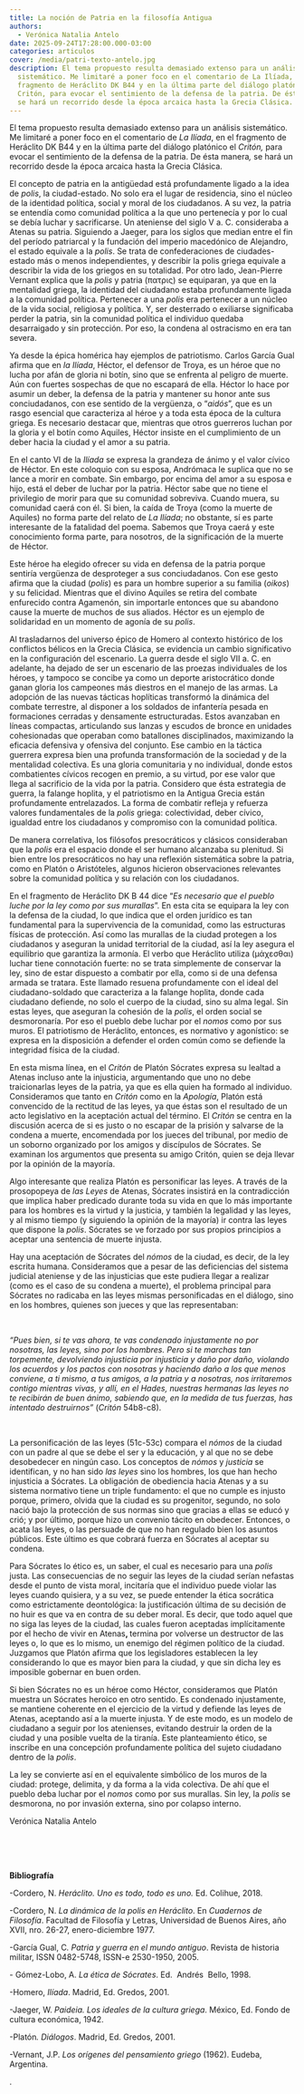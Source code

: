 ```yaml
---
title: La noción de Patria en la filosofía Antigua
authors:
  - Verónica Natalia Antelo
date: 2025-09-24T17:28:00.000-03:00
categories: articulos
cover: /media/patri-texto-antelo.jpg
description: El tema propuesto resulta demasiado extenso para un análisis
  sistemático. Me limitaré a poner foco en el comentario de La Ilíada, en el
  fragmento de Heráclito DK B44 y en la última parte del diálogo platónico el
  Critón, para evocar el sentimiento de la defensa de la patria. De ésta manera,
  se hará un recorrido desde la época arcaica hasta la Grecia Clásica.
---
```


<p><span style="font-weight: 400;">El tema propuesto resulta demasiado extenso para un an&aacute;lisis sistem&aacute;tico. Me limitar&eacute; a poner foco en el comentario de </span><em><span style="font-weight: 400;">La Il&iacute;ada</span></em><span style="font-weight: 400;">, en el fragmento de Her&aacute;clito DK B44 y en la &uacute;ltima parte del di&aacute;logo plat&oacute;nico el </span><em><span style="font-weight: 400;">Crit&oacute;n, </span></em><span style="font-weight: 400;">para evocar el sentimiento de la defensa de la patria.</span> <span style="font-weight: 400;">De &eacute;sta manera</span><em><span style="font-weight: 400;">, </span></em><span style="font-weight: 400;">se har&aacute; un recorrido desde la &eacute;poca arcaica hasta la Grecia Cl&aacute;sica.</span></p>
<p><span style="font-weight: 400;">El concepto de patria</span><span style="font-weight: 400;"> en la antig&uuml;edad est&aacute; profundamente ligado a la idea de </span><em><span style="font-weight: 400;">polis</span></em><span style="font-weight: 400;">, la ciudad-estado. No solo era el lugar de residencia, sino el n&uacute;cleo de la identidad pol&iacute;tica, social y moral de los ciudadanos. A su vez, la patria se entend&iacute;a como comunidad pol&iacute;tica a la que uno pertenec&iacute;a y por lo cual se deb&iacute;a luchar y sacrificarse. Un ateniense del siglo V a. C. consideraba a Atenas su patria. Siguiendo a Jaeger, para los siglos que median entre el fin del per&iacute;odo patriarcal y la fundaci&oacute;n del imperio maced&oacute;nico de Alejandro, el estado equivale a la </span><em><span style="font-weight: 400;">polis</span></em><span style="font-weight: 400;">. Se trata de confederaciones de ciudades-estado m&aacute;s o menos independientes, y describir la polis griega equivale a describir la vida de los griegos en su totalidad. Por otro lado, Jean-Pierre Vernant explica que la </span><em><span style="font-weight: 400;">polis</span></em><span style="font-weight: 400;"> y patria (&pi;&alpha;&tau;&rho;&iota;&sigmaf;) se equiparan, ya que en la mentalidad griega, la identidad del ciudadano estaba profundamente ligada a la comunidad pol&iacute;tica. Pertenecer a una </span><em><span style="font-weight: 400;">polis </span></em><span style="font-weight: 400;">era pertenecer a un n&uacute;cleo de la vida social, religiosa y pol&iacute;tica. Y, ser desterrado o exiliarse significaba perder la patria, sin la comunidad pol&iacute;tica el individuo quedaba desarraigado y sin protecci&oacute;n. Por eso, la condena al ostracismo en era tan severa.&nbsp;</span></p>
<p><span style="font-weight: 400;">Ya desde la &eacute;pica hom&eacute;rica hay ejemplos de patriotismo. Carlos Garc&iacute;a Gual afirma que en </span><em><span style="font-weight: 400;">la Il&iacute;ada</span></em><span style="font-weight: 400;">, H&eacute;ctor, el defensor de Troya, es un h&eacute;roe que no lucha por af&aacute;n de gloria ni bot&iacute;n, sino que se enfrenta al peligro de muerte. A&uacute;n con fuertes sospechas de que no escapar&aacute; de ella. H&eacute;ctor lo hace por asumir un deber, la defensa de la patria y mantener su honor ante sus conciudadanos, con ese sentido de la verg&uuml;enza, o &ldquo;</span><em><span style="font-weight: 400;">aid&oacute;s</span></em><span style="font-weight: 400;">&rdquo;, que es un rasgo esencial que caracteriza al h&eacute;roe y a toda esta &eacute;poca de la cultura griega. Es necesario destacar que, mientras que otros guerreros luchan por la gloria y el bot&iacute;n como Aquiles, H&eacute;ctor insiste en el cumplimiento de un deber hacia la ciudad y el amor a su patria.&nbsp;</span></p>
<p><span style="font-weight: 400;">En el canto VI de la </span><em><span style="font-weight: 400;">Il&iacute;ada</span></em><span style="font-weight: 400;"> se expresa la grandeza de &aacute;nimo y el valor c&iacute;vico de H&eacute;ctor. En este coloquio con su esposa, Andr&oacute;maca le suplica que no se lance a morir en combate. Sin embargo, por encima del amor a su esposa e hijo, est&aacute; el deber de luchar por la patria. H&eacute;ctor sabe que no tiene el privilegio de morir para que su comunidad sobreviva. Cuando muera, su comunidad caer&aacute; con &eacute;l. Si bien, la ca&iacute;da de Troya (como la muerte de Aquiles) no forma parte del relato de </span><em><span style="font-weight: 400;">La Il&iacute;ada</span></em><span style="font-weight: 400;">; no obstante, s&iacute; es parte interesante de la fatalidad del poema. Sabemos que Troya caer&aacute; y este conocimiento forma parte, para nosotros, de la significaci&oacute;n de la muerte de H&eacute;ctor.&nbsp;</span></p>
<p><span style="font-weight: 400;">Este h&eacute;roe ha elegido ofrecer su vida en defensa de la patria porque sentir&iacute;a verg&uuml;enza de desproteger a sus conciudadanos. Con ese gesto afirma que la ciudad (</span><em><span style="font-weight: 400;">polis</span></em><span style="font-weight: 400;">) es para un hombre superior a su familia (</span><em><span style="font-weight: 400;">oikos</span></em><span style="font-weight: 400;">) y su felicidad.</span> <span style="font-weight: 400;">Mientras que el divino Aquiles se retira del combate enfurecido contra Agamen&oacute;n, sin importarle entonces que su abandono cause la muerte de muchos de sus aliados. H&eacute;ctor es un ejemplo de solidaridad en un momento de agon&iacute;a de su </span><em><span style="font-weight: 400;">polis</span></em><span style="font-weight: 400;">.</span></p>
<p><span style="font-weight: 400;">Al trasladarnos del universo &eacute;pico de Homero al contexto hist&oacute;rico de los conflictos b&eacute;licos en la Grecia Cl&aacute;sica, se evidencia un cambio significativo en la configuraci&oacute;n del escenario. La guerra desde el siglo VII a. C. en adelante, ha dejado de ser un escenario de las proezas individuales de los h&eacute;roes, y tampoco se concibe ya como un deporte aristocr&aacute;tico donde ganan gloria los campeones m&aacute;s diestros en el manejo de las armas. La adopci&oacute;n de las nuevas t&aacute;cticas hopl&iacute;ticas transform&oacute; la din&aacute;mica del combate terrestre, al disponer a los soldados de infanter&iacute;a pesada en formaciones cerradas y densamente estructuradas. Estos avanzaban en l&iacute;neas compactas, articulando sus lanzas y escudos de bronce en unidades cohesionadas que operaban como batallones disciplinados, maximizando la eficacia defensiva y ofensiva del conjunto. Ese cambio en la t&aacute;ctica guerrera expresa bien una profunda transformaci&oacute;n de la sociedad y de la mentalidad colectiva.</span> <span style="font-weight: 400;">Es una gloria comunitaria y no individual, donde estos combatientes c&iacute;vicos recogen en premio, a su virtud, por ese valor que llega al sacrificio de la vida por la patria. Considero que &eacute;sta estrategia de guerra, la falange hoplita, y el patriotismo en la Antigua Grecia est&aacute;n profundamente entrelazados. La forma de combatir refleja y refuerza valores fundamentales de la</span><em><span style="font-weight: 400;"> polis</span></em><span style="font-weight: 400;"> griega: colectividad, deber c&iacute;vico, igualdad entre los ciudadanos y compromiso con la comunidad pol&iacute;tica.&nbsp;</span></p>
<p><span style="font-weight: 400;">De manera correlativa, los fil&oacute;sofos presocr&aacute;ticos y cl&aacute;sicos consideraban que la </span><em><span style="font-weight: 400;">polis</span></em><span style="font-weight: 400;"> era el espacio donde el ser humano alcanzaba su plenitud. Si bien entre los presocr&aacute;ticos no hay una reflexi&oacute;n sistem&aacute;tica sobre la patria, como en Plat&oacute;n o Arist&oacute;teles, algunos hicieron observaciones relevantes sobre la comunidad pol&iacute;tica y su relaci&oacute;n con los ciudadanos.&nbsp;</span></p>
<p><span style="font-weight: 400;">En el fragmento de Her&aacute;clito DK B 44 dice &ldquo;</span><em><span style="font-weight: 400;">Es necesario que el pueblo luche por la ley como por sus murallas</span></em><span style="font-weight: 400;">&rdquo;</span><span style="font-weight: 400;">. En esta cita se equipara la ley con la defensa de la ciudad, lo que indica que el orden jur&iacute;dico es tan fundamental para la supervivencia de la comunidad, como las estructuras f&iacute;sicas de protecci&oacute;n. As&iacute; como las murallas de la ciudad protegen a los ciudadanos y aseguran la unidad territorial de la ciudad, as&iacute; la ley asegura el equilibrio que garantiza la armon&iacute;a. El verbo que Her&aacute;clito utiliza (&mu;ά&chi;&epsilon;&sigma;&theta;&alpha;&iota;) luchar tiene connotaci&oacute;n fuerte: no se trata simplemente de conservar la ley, sino de estar dispuesto a combatir por ella, como si de una defensa armada se tratara. Este llamado resuena profundamente con el ideal del ciudadano-soldado que caracteriza a la falange hoplita, donde cada ciudadano defiende, no solo el cuerpo de la ciudad, sino su alma legal. Sin estas leyes, que aseguran la cohesi&oacute;n de la </span><em><span style="font-weight: 400;">polis</span></em><span style="font-weight: 400;">, el orden social se desmoronar&iacute;a. Por eso el pueblo debe luchar por el </span><em><span style="font-weight: 400;">nomos</span></em><span style="font-weight: 400;"> como por sus muros. El patriotismo de Her&aacute;clito, entonces, es normativo y agon&iacute;stico: se expresa en la disposici&oacute;n a defender el orden com&uacute;n como se defiende la integridad f&iacute;sica de la ciudad.</span></p>
<p><span style="font-weight: 400;">En esta misma l&iacute;nea, en el </span><em><span style="font-weight: 400;">Crit&oacute;n</span></em><span style="font-weight: 400;"> de Plat&oacute;n S&oacute;crates expresa su lealtad a Atenas incluso ante la injusticia, argumentando que uno no debe traicionarlas leyes de la patria, ya que es ella quien ha formado al individuo. Consideramos que tanto en </span><em><span style="font-weight: 400;">Crit&oacute;n</span></em><span style="font-weight: 400;"> como en la </span><em><span style="font-weight: 400;">Apolog&iacute;a</span></em><span style="font-weight: 400;">, Plat&oacute;n est&aacute; convencido de la rectitud de las leyes, ya que &eacute;stas son el resultado de un acto legislativo en la aceptaci&oacute;n actual del t&eacute;rmino. El </span><em><span style="font-weight: 400;">Crit&oacute;n</span></em><span style="font-weight: 400;"> se centra en la discusi&oacute;n acerca de si es justo o no escapar de la prisi&oacute;n y salvarse de la condena a muerte, encomendada por los jueces del tribunal, por medio de un soborno organizado por los amigos y disc&iacute;pulos de S&oacute;crates. Se examinan los argumentos que presenta su amigo Crit&oacute;n, quien se deja llevar por la opini&oacute;n de la mayor&iacute;a.</span></p>
<p><span style="font-weight: 400;">Algo interesante que realiza Plat&oacute;n es personificar las leyes. A trav&eacute;s de la prosopopeya de </span><em><span style="font-weight: 400;">las Leyes</span></em><span style="font-weight: 400;"> de Atenas, S&oacute;crates insistir&aacute; en la contradicci&oacute;n que implica haber predicado durante toda su vida en que lo m&aacute;s importante para los hombres es la virtud y la justicia, y tambi&eacute;n la legalidad y las leyes, y al mismo tiempo (y siguiendo la opini&oacute;n de la mayor&iacute;a) ir contra las leyes que dispone la </span><em><span style="font-weight: 400;">polis</span></em><span style="font-weight: 400;">. S&oacute;crates se ve forzado por sus propios principios a aceptar una sentencia de muerte injusta. </span></p>
<p><span style="font-weight: 400;">Hay una aceptaci&oacute;n de S&oacute;crates del </span><em><span style="font-weight: 400;">n&oacute;mos </span></em><span style="font-weight: 400;">de la ciudad, es decir, de la ley escrita humana. Consideramos que a pesar de las deficiencias del sistema judicial ateniense y de las injusticias que este pudiera llegar a realizar (como es el caso de su condena a muerte), el problema principal para S&oacute;crates no radicaba en las leyes mismas personificadas en el di&aacute;logo, sino en los hombres, quienes son jueces y que las representaban:</span></p>
<p>&nbsp;</p>
<p><em><span style="font-weight: 400;">&ldquo;Pues bien, si te vas ahora, te vas condenado injustamente no por nosotras, las leyes, sino por los hombres. Pero si te marchas tan torpemente, devolviendo injusticia por injusticia y da&ntilde;o por da&ntilde;o, violando los acuerdos y los pactos con nosotras y haciendo da&ntilde;o a los que menos conviene, a ti mismo, a tus amigos, a la patria y a nosotras, nos irritaremos contigo mientras vivas, y all&iacute;, en el Hades, nuestras hermanas las leyes no te recibir&aacute;n de buen &aacute;nimo, sabiendo que, en la medida de tus fuerzas, has intentado destruirnos&rdquo;</span></em><span style="font-weight: 400;"> (</span><em><span style="font-weight: 400;">Crit&oacute;n </span></em><span style="font-weight: 400;">54b8-c8).</span></p>
<p>&nbsp;</p>
<p><span style="font-weight: 400;">La personificaci&oacute;n de</span> <span style="font-weight: 400;">las leyes (51c-53c)</span> <span style="font-weight: 400;">compara el </span><em><span style="font-weight: 400;">n&oacute;mos</span></em><span style="font-weight: 400;"> de la ciudad con un padre al que se debe el ser y la educaci&oacute;n, y al que no se debe desobedecer en ning&uacute;n caso. Los conceptos de </span><em><span style="font-weight: 400;">n&oacute;mos</span></em><span style="font-weight: 400;"> y </span><em><span style="font-weight: 400;">justicia</span></em><span style="font-weight: 400;"> se identifican, y no han sido </span><em><span style="font-weight: 400;">las leyes</span></em><span style="font-weight: 400;"> sino los hombres,</span> <span style="font-weight: 400;">los que han hecho injusticia a S&oacute;crates. La obligaci&oacute;n de obediencia hacia Atenas y a su sistema normativo</span><span style="font-weight: 400;"> tiene un triple fundamento: el que no cumple es injusto porque, primero, olvida que la ciudad es su progenitor, segundo, no solo naci&oacute; bajo la protecci&oacute;n de sus normas sino que gracias a ellas se educ&oacute; y cri&oacute;; y por &uacute;ltimo, porque hizo un convenio t&aacute;cito en obedecer. Entonces, o acata las leyes, o las persuade de que no han regulado bien los asuntos p&uacute;blicos. Este &uacute;ltimo es que cobrar&aacute; fuerza en S&oacute;crates al aceptar su condena.&nbsp;</span></p>
<p><span style="font-weight: 400;">Para S&oacute;crates lo &eacute;tico es, un saber, el cual es necesario para una </span><em><span style="font-weight: 400;">polis</span></em><span style="font-weight: 400;"> justa</span><span style="font-weight: 400;">. </span><span style="font-weight: 400;">Las consecuencias de no seguir las leyes de la ciudad ser&iacute;an nefastas desde el punto de vista moral, incitar&iacute;a que el individuo puede violar las leyes cuando quisiera, y a su vez,</span> <span style="font-weight: 400;">se puede entender la &eacute;tica socr&aacute;tica como estrictamente deontol&oacute;gica: la justificaci&oacute;n &uacute;ltima de su decisi&oacute;n de no huir es que va en contra de su deber moral.</span><span style="font-weight: 400;"> Es decir, que todo aquel que no siga las leyes de la ciudad, las cuales fueron aceptadas impl&iacute;citamente por el hecho de vivir en Atenas</span><strong>, </strong><span style="font-weight: 400;">termina por volverse un destructor de las leyes o, lo que es lo mismo, un enemigo del r&eacute;gimen pol&iacute;tico de la ciudad. Juzgamos que Plat&oacute;n afirma que los legisladores establecen la ley considerando lo que es mayor bien para la ciudad, y que sin dicha ley es imposible gobernar en buen orden.</span></p>
<p><span style="font-weight: 400;">Si bien S&oacute;crates no es un h&eacute;roe como H&eacute;ctor, consideramos que Plat&oacute;n muestra un S&oacute;crates heroico en otro sentido. Es condenado injustamente, se mantiene coherente en el ejercicio de la virtud y defiende las leyes de Atenas, aceptando as&iacute; a la muerte injusta. Y de este modo, es un modelo de ciudadano a seguir por los atenienses, evitando destruir la orden de la ciudad y una posible vuelta de la tiran&iacute;a.</span><span style="font-weight: 400;"> E</span><span style="font-weight: 400;">ste planteamiento &eacute;tico, se inscribe en una concepci&oacute;n profundamente pol&iacute;tica del sujeto ciudadano dentro de la </span><em><span style="font-weight: 400;">polis</span></em><span style="font-weight: 400;">.</span></p>
<p><span style="font-weight: 400;">La ley se convierte as&iacute; en el equivalente simb&oacute;lico de los muros de la ciudad: protege, delimita, y da forma a la vida colectiva. De ah&iacute; que el pueblo deba luchar por el </span><em><span style="font-weight: 400;">nomos</span></em><span style="font-weight: 400;"> como por sus murallas. Sin ley, la </span><em><span style="font-weight: 400;">polis</span></em><span style="font-weight: 400;"> se desmorona, no por invasi&oacute;n externa, sino por colapso interno.</span></p>


<p><span style="font-weight: 400;">Verónica Natalia Antelo</span></p>

<p><br /><br /><br /></p>
<p><strong>Bibliograf&iacute;a</strong></p>
<p><span style="font-weight: 400;">-Cordero, N. </span><em><span style="font-weight: 400;">Her&aacute;clito. Uno es todo, todo es uno.</span></em><span style="font-weight: 400;"> Ed. Colihue, 2018.</span></p>
<p><span style="font-weight: 400;">-Cordero, N. </span><em><span style="font-weight: 400;">La din&aacute;mica de la polis en Her&aacute;clito</span></em><span style="font-weight: 400;">. En </span><em><span style="font-weight: 400;">Cuadernos de Filosof&iacute;a</span></em><span style="font-weight: 400;">. Facultad de Filosof&iacute;a y Letras, Universidad de Buenos Aires, a&ntilde;o XVII, nro. 26-27, enero-diciembre 1977.</span></p>
<p><span style="font-weight: 400;">-Garc&iacute;a Gual, C</span><em><span style="font-weight: 400;">. Patria y guerra en el mundo antiguo</span></em><span style="font-weight: 400;">. Revista de historia militar, ISSN 0482-5748, ISSN-e 2530-1950, 2005.</span></p>
<p><span style="font-weight: 400;">-</span><span style="font-weight: 400;"> G&oacute;mez-Lobo, A. </span><em><span style="font-weight: 400;">La &eacute;tica de S&oacute;crates</span></em><span style="font-weight: 400;">. Ed.&nbsp; Andr&eacute;s&nbsp; Bello, 1998.</span></p>
<p><span style="font-weight: 400;">-Homero, </span><em><span style="font-weight: 400;">Il&iacute;ada</span></em><span style="font-weight: 400;">. Madrid, Ed. Gredos, 2001.</span></p>
<p><span style="font-weight: 400;">-Jaeger, W. </span><em><span style="font-weight: 400;">Paideia. Los ideales de la cultura griega</span></em><span style="font-weight: 400;">. M&eacute;xico, Ed. Fondo de cultura econ&oacute;mica, 1942.</span></p>
<p><span style="font-weight: 400;">-Plat&oacute;n</span><em><span style="font-weight: 400;">. Di&aacute;logos</span></em><span style="font-weight: 400;">. Madrid, Ed. Gredos, 2001.</span></p>
<p><span style="font-weight: 400;">-Vernant, J.P. </span><em><span style="font-weight: 400;">Los or&iacute;genes del pensamiento griego</span></em><span style="font-weight: 400;"> (1962). Eudeba, Argentina.</span></p>
<p><span style="font-weight: 400;">.</span></p>
<p><br /><br /></p>
<!-- Comments are visible in the HTML source only -->
